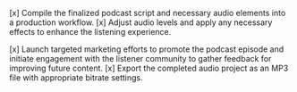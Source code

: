 [x] Compile the finalized podcast script and necessary audio elements into a production workflow.
[x] Adjust audio levels and apply any necessary effects to enhance the listening experience.


[x] Launch targeted marketing efforts to promote the podcast episode and initiate engagement with the listener community to gather feedback for improving future content.
[x] Export the completed audio project as an MP3 file with appropriate bitrate settings.